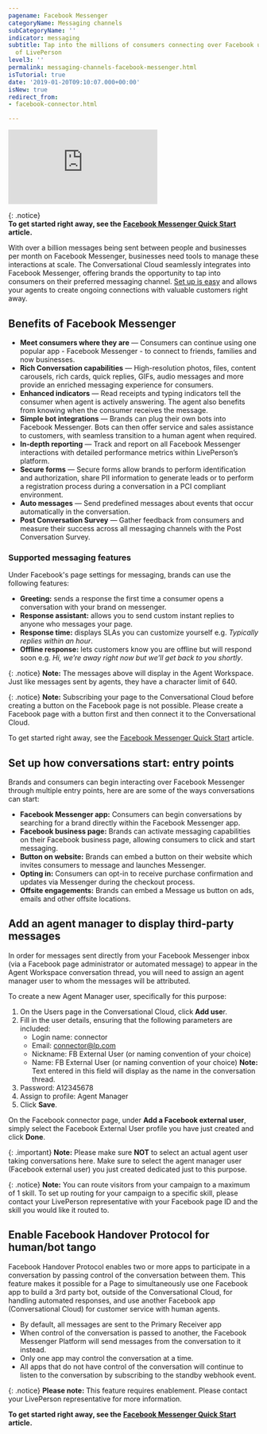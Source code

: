 ```yaml
---
pagename: Facebook Messenger
categoryName: Messaging channels
subCategoryName: ''
indicator: messaging
subtitle: Tap into the millions of consumers connecting over Facebook using the power
  of LivePerson
level3: ''
permalink: messaging-channels-facebook-messenger.html
isTutorial: true
date: '2019-01-20T09:10:07.000+00:00'
isNew: true
redirect_from:
- facebook-connector.html

---
```

<iframe style="max-width: 750px;" src="https://player.vimeo.com/video/238902683" frameborder="0" webkitallowfullscreen mozallowfullscreen allowfullscreen></iframe>

{: .notice}  
**To get started right away, see the** [**Facebook Messenger Quick Start**](/getting-started-quick-start-guides-facebook-messenger-quick-start.html) **article.**

With over a billion messages being sent between people and businesses per month on Facebook Messenger, businesses need tools to manage these interactions at scale. The Conversational Cloud seamlessly integrates into Facebook Messenger, offering brands the opportunity to tap into  consumers on their preferred messaging channel. [Set up is easy](/getting-started-quick-start-guides-facebook-messenger-quick-start.html) and allows your agents to create ongoing connections with valuable customers right away.

## Benefits of Facebook Messenger

* **Meet consumers where they are** — Consumers can continue using one popular app - Facebook Messenger - to connect to friends, families and now businesses.
* **Rich Conversation capabilities** — High-resolution photos, files, content carousels, rich cards, quick replies, GIFs, audio messages and more provide an enriched messaging experience for consumers.
* **Enhanced indicators** — Read receipts and typing indicators tell the consumer when agent is actively answering. The agent also benefits from knowing when the consumer receives the message.
* **Simple bot integrations** — Brands can plug their own bots into Facebook Messenger. Bots can then offer service and sales assistance to customers, with seamless transition to a human agent when required.
* **In-depth reporting** — Track and report on all Facebook Messenger interactions with detailed performance metrics within LivePerson’s platform.
* **Secure forms** — Secure forms allow brands to perform identification and authorization, share PII information to generate leads or to perform a registration process during a conversation in a PCI compliant environment.
* **Auto messages** — Send predefined messages about events that occur automatically in the conversation.
* **Post Conversation Survey** — Gather feedback from consumers and measure their success across all messaging channels with the Post Conversation Survey.

### Supported messaging features

Under Facebook's page settings for messaging, brands can use the following features:

* **Greeting:** sends a response the first time a consumer opens a conversation with your brand on messenger.
* **Response assistant:** allows you to send custom instant replies to anyone who messages your page.
* **Response time:** displays SLAs you can customize yourself e.g. _Typically replies within an hour_.
* **Offline response:** lets customers know you are offline but will respond soon e.g. _Hi, we’re away right now but we’ll get back to you shortly_.

{: .notice}
**Note:** The messages above will display in the Agent Workspace. Just like messages sent by agents, they have a character limit of 640.

{: .notice}
**Note:** Subscribing your page to the Conversational Cloud before creating a button on the Facebook page is not possible. Please create a Facebook page with a button first and then connect it to the Conversational Cloud.

To get started right away, see the [Facebook Messenger Quick Start](/getting-started-quick-start-guides-facebook-messenger-quick-start.html) article.

## Set up how conversations start: entry points

Brands and consumers can begin interacting over Facebook Messenger through multiple entry points, here are are some of the ways conversations can start:

* **Facebook Messenger app:** Consumers can begin conversations by searching for a brand directly within the Facebook Messenger app.
* **Facebook business page:** Brands can activate messaging capabilities on their Facebook business page, allowing consumers to click and start messaging.
* **Button on website:** Brands can embed a button on their website which invites consumers to message and launches Messenger.
* **Opting in:** Consumers can opt-in to receive purchase confirmation and updates via Messenger during the checkout process.
* **Offsite engagements:** Brands can embed a Message us button on ads, emails and other offsite locations.

## Add an agent manager  to display third-party messages

In order for messages sent directly from your Facebook Messenger inbox (via a Facebook page administrator or automated message) to appear in the Agent Workspace conversation thread, you will need to assign an agent manager user to whom the messages will be attributed.

To create a new Agent Manager user, specifically for this purpose:

1. On the Users page in the Conversational Cloud, click **Add use**r.
2. Fill in the user details, ensuring that the following parameters are included:
   * Login name: connector
   * Email: [connector@lp.com](mailto:connector@lp.com)
   * Nickname: FB External User (or naming convention of your choice)
   * Name: FB External User (or naming convention of your choice) **Note:** Text entered in this field will display as the name in the conversation thread.
3. Password: A12345678
4. Assign to profile: Agent Manager
5. Click **Save**.

On the Facebook connector page, under **Add a Facebook external user**, simply select the Facebook External User profile you have just created and click **Done**.

{: .important}
**Note:** Please make sure **NOT** to select an actual agent user taking conversations here. Make sure to select the agent manager user (Facebook external user) you just created dedicated just to this purpose.

{: .notice}
**Note:** You can route visitors from your campaign to a maximum of 1 skill. To set up routing for your campaign to a specific skill, please contact your LivePerson representative with your Facebook page ID and the skill you would like it routed to.

## Enable Facebook Handover Protocol for human/bot tango

Facebook Handover Protocol enables two or more apps to participate in a conversation by passing control of the conversation between them. This feature makes it possible for a Page to simultaneously use one Facebook app to build a 3rd party bot, outside of the Conversational Cloud, for handling automated responses, and use another Facebook app (Conversational Cloud) for customer service with human agents.

* By default, all messages are sent to the Primary Receiver app
* When control of the conversation is passed to another, the Facebook Messenger Platform will send messages from the conversation to it instead.
* Only one app may control the conversation at a time.
* All apps that do not have control of the conversation will continue to listen to the conversation by subscribing to the standby webhook event.

{: .notice}
**Please note:** This feature requires enablement. Please contact your LivePerson representative for more information.

**To get started right away, see the** [**Facebook Messenger Quick Start**](/getting-started-quick-start-guides-facebook-messenger-quick-start.html) **article.**
